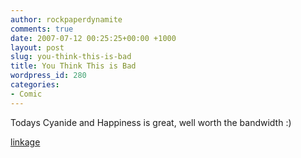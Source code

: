 ```yaml
---
author: rockpaperdynamite
comments: true
date: 2007-07-12 00:25:25+00:00 +1000
layout: post
slug: you-think-this-is-bad
title: You Think This is Bad
wordpress_id: 280
categories:
- Comic
---
```


Todays Cyanide and Happiness is great, well worth the bandwidth :)

[linkage](http://www.explosm.net/comics/951/)
